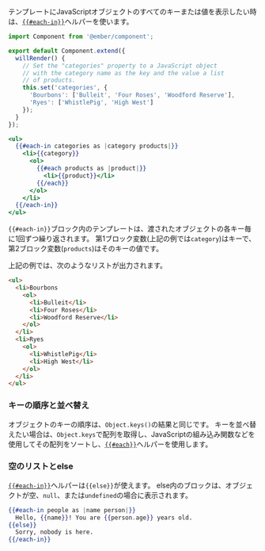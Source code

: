 <!--
If you need to display all of the keys or values of a JavaScript object in your template,
you can use the [`{{#each-in}}`](https://www.emberjs.com/api/ember/release/classes/Ember.Templates.helpers/methods/if?anchor=each-in) helper:
-->

テンプレートにJavaScriptオブジェクトのすべてのキーまたは値を表示したい時は、[`{{#each-in}}`](https://www.emberjs.com/api/ember/release/classes/Ember.Templates.helpers/methods/if?anchor=each-in)ヘルパーを使います。

```/app/components/store-categories.js
import Component from '@ember/component';

export default Component.extend({
  willRender() {
    // Set the "categories" property to a JavaScript object
    // with the category name as the key and the value a list
    // of products.
    this.set('categories', {
      'Bourbons': ['Bulleit', 'Four Roses', 'Woodford Reserve'],
      'Ryes': ['WhistlePig', 'High West']
    });
  }
});
```

```/app/templates/components/store-categories.hbs
<ul>
  {{#each-in categories as |category products|}}
    <li>{{category}}
      <ol>
        {{#each products as |product|}}
          <li>{{product}}</li>
        {{/each}}
      </ol>
    </li>
  {{/each-in}}
</ul>
```

<!--
The template inside of the `{{#each-in}}` block is repeated once for each key in the passed object.
The first block parameter (`category` in the above example) is the key for this iteration,
while the second block parameter (`products`) is the actual value of that key.
-->

`{{#each-in}}`ブロック内のテンプレートは、渡されたオブジェクトの各キー毎に1回ずつ繰り返されます。
第1ブロック変数(上記の例では`category`)はキーで、第2ブロック変数(`products`)はそのキーの値です。

<!--
The above example will print a list like this:
-->

上記の例では、次のようなリストが出力されます。

```html
<ul>
  <li>Bourbons
    <ol>
      <li>Bulleit</li>
      <li>Four Roses</li>
      <li>Woodford Reserve</li>
    </ol>
  </li>
  <li>Ryes
    <ol>
      <li>WhistlePig</li>
      <li>High West</li>
    </ol>
  </li>
</ul>
```

<!--
### Ordering
-->

### キーの順序と並べ替え

<!--
An object's keys will be listed in the same order as the array returned from calling `Object.keys` on that object.
If you want a different sort order, you should use `Object.keys` to get an array, sort that array with the built-in JavaScript tools,
and use the [`{{#each}}`](https://www.emberjs.com/api/ember/release/classes/Ember.Templates.helpers/methods/if?anchor=each-in) helper instead.
-->

オブジェクトのキーの順序は、`Object.keys()`の結果と同じです。
キーを並べ替えたい場合は、`Object.keys`で配列を取得し、JavaScriptの組み込み関数などを使用してその配列をソートし、[`{{#each}}`](https://www.emberjs.com/api/ember/release/classes/Ember.Templates.helpers/methods/if?anchor=each-in)ヘルパーを使用します。

<!--
### Empty Lists
-->

### 空のリストとelse

<!--
The [`{{#each-in}}`](https://www.emberjs.com/api/ember/release/classes/Ember.Templates.helpers/methods/if?anchor=each-in)
helper can have a matching `{{else}}`.
The contents of this block will render if the object is empty, null, or undefined:
-->

[`{{#each-in}}`](https://www.emberjs.com/api/ember/release/classes/Ember.Templates.helpers/methods/if?anchor=each-in)ヘルパーは`{{else}}`が使えます。
else内のブロックは、オブジェクトが空、`null`、または`undefined`の場合に表示されます。

```handlebars
{{#each-in people as |name person|}}
  Hello, {{name}}! You are {{person.age}} years old.
{{else}}
  Sorry, nobody is here.
{{/each-in}}
```

